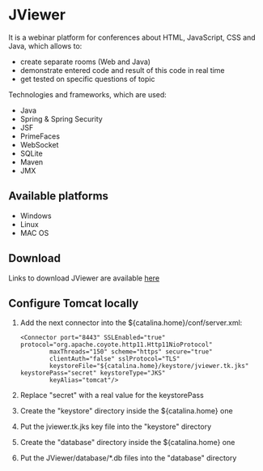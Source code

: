 JViewer
=======

It is a webinar platform for conferences about HTML, JavaScript, CSS and Java, which allows to:
- create separate rooms (Web and Java)
- demonstrate entered code and result of this code in real time
- get tested on specific questions of topic

Technologies and frameworks, which are used:
- Java
- Spring & Spring Security
- JSF
- PrimeFaces
- WebSocket
- SQLite
- Maven
- JMX

## Available platforms
- Windows
- Linux
- MAC OS

## Download
Links to download JViewer are available <a href="http://jviewer.tk:8080/download.xhtml" target="_blank">here</a>

## Configure Tomcat locally
1. Add the next connector into the ${catalina.home}/conf/server.xml:

    ```
    <Connector port="8443" SSLEnabled="true" protocol="org.apache.coyote.http11.Http11NioProtocol"
            maxThreads="150" scheme="https" secure="true"
            clientAuth="false" sslProtocol="TLS"
            keystoreFile="${catalina.home}/keystore/jviewer.tk.jks" keystorePass="secret" keystoreType="JKS"
            keyAlias="tomcat"/>
    ```
2. Replace "secret" with a real value for the keystorePass
3. Create the "keystore" directory inside the ${catalina.home} one
4. Put the jviewer.tk.jks key file into the "keystore" directory
5. Create the "database" directory inside the ${catalina.home} one
6. Put the JViewer/database/*.db files into the "database" directory